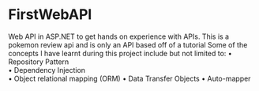 # FirstWebAPI
Web API in ASP.NET to get hands on experience with APIs.
This is a pokemon review api and is only an API based off of a tutorial
Some of the concepts I have learnt during this project include but not limited to:
•	Repository Pattern  
•	Dependency Injection  
•	Object relational mapping (ORM)
•	Data Transfer Objects
•	Auto-mapper

